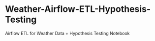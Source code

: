 # Weather-Airflow-ETL-Hypothesis-Testing
Airflow ETL for Weather Data + Hypothesis Testing Notebook

